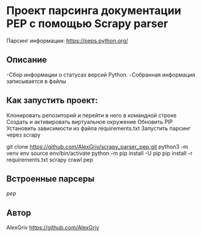 # Проект парсинга документации PEP с помощью Scrapy parser
Парсинг информации:
https://peps.python.org/

## Описание
-Сбор информации о статусах версий Python.
-Собранная информация записывается в файлы

## Как запустить проект:
Клонировать репозиторий и перейти в него в командной строке
Cоздать и активировать виртуальное окружение
Обновить PIP
Установить зависимости из файла requirements.txt
Запустить парсинг через scrapy

git clone https://github.com/AlexGriv/scrapy_parser_pep.git
python3 -m venv env
source env/bin/activate
python -m pip install -U pip
pip install -r requirements.txt
scrapy crawl pep


## Встроенные парсеры
*pep*

## Автор
AlexGriv
https://github.com/AlexGriv
